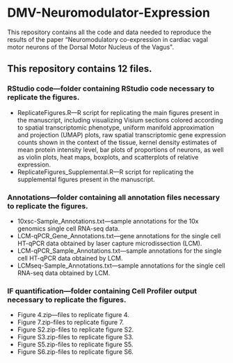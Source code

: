 # DMV-Neuromodulator-Expression
This repository contains all the code and data needed to reproduce the results of the paper “Neuromodulatory co-expression in cardiac vagal motor neurons of the Dorsal Motor Nucleus of the Vagus".

## This repository contains 12 files.

### RStudio code—folder containing RStudio code necessary to replicate the figures.
  - ReplicateFigures.R—R script for replicating the main figures present in the manuscript, including visualizing Visium sections colored according to spatial transcriptomic phenotype, uniform manifold approximation and projection (UMAP) plots, raw spatial transcriptomic 
  gene expression counts shown in the context of the tissue, kernel density estimates of mean protein intensity level, bar plots of proportions of neurons, as well as violin plots, heat maps, boxplots, and scatterplots of relative expression.
  - ReplicateFigures_Supplemental.R—R script for replicating the supplemental figures present in the manuscript.

### Annotations—folder containing all annotation files necessary to replicate the figures.
  - 10xsc-Sample_Annotations.txt—sample annotations for the 10x genomics single cell RNA-seq data.
  - LCM-qPCR_Gene_Annotations.txt—gene annotations for the single cell HT-qPCR data obtained by laser capture microdissection (LCM).
  - LCM-qPCR_Sample_Annotations.txt—sample annotations for the single cell HT-qPCR data obtained by LCM.
  - LCMseq-Sample_Annotations.txt—sample annotations for the single cell RNA-seq data obtained by LCM.

### IF quantification—folder containing Cell Profiler output necessary to replicate the figures.
  - Figure 4.zip—files to replicate figure 4.
  - Figure 7.zip-files to replicate figure 7.
  - Figure S2.zip-files to replicate figure S2.
  - Figure S3.zip-files to replicate figure S3.
  - Figure S5.zip-files to replicate figure S5.
  - Figure S6.zip-files to replicate figure S6.


